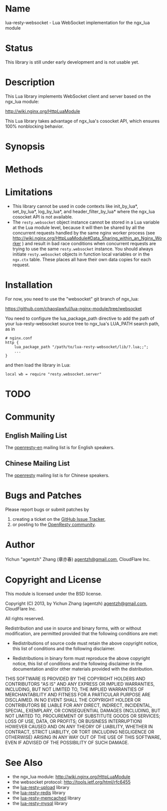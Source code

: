 Name
====

lua-resty-websocket - Lua WebSocket implementation for the ngx_lua module

Status
======

This library is still under early development and is not usable yet.

Description
===========

This Lua library implements WebSocket client and server based on the ngx_lua module:

http://wiki.nginx.org/HttpLuaModule

This Lua library takes advantage of ngx_lua's cosocket API, which ensures
100% nonblocking behavior.

Synopsis
========

Methods
=======

Limitations
===========

* This library cannot be used in code contexts like init_by_lua*, set_by_lua*, log_by_lua*, and
header_filter_by_lua* where the ngx_lua cosocket API is not available.
* The `resty.websocket` object instance cannot be stored in a Lua variable at the Lua module level,
because it will then be shared by all the concurrent requests handled by the same nginx
 worker process (see
http://wiki.nginx.org/HttpLuaModule#Data_Sharing_within_an_Nginx_Worker ) and
result in bad race conditions when concurrent requests are trying to use the same `resty.websocket` instance.
You should always initiate `resty.websocket` objects in function local
variables or in the `ngx.ctx` table. These places all have their own data copies for
each request.

Installation
============

For now, you need to use the "websocket" git branch of ngx_lua:

https://github.com/chaoslawful/lua-nginx-module/tree/websocket

You need to configure
the lua_package_path directive to add the path of your lua-resty-websocket source
tree to ngx_lua's LUA_PATH search path, as in

    # nginx.conf
    http {
        lua_package_path "/path/to/lua-resty-websocket/lib/?.lua;;";
        ...
    }

and then load the library in Lua:

    local wb = require "resty.websocket.server"

TODO
====

Community
=========

English Mailing List
--------------------

The [openresty-en](https://groups.google.com/group/openresty-en) mailing list is for English speakers.

Chinese Mailing List
--------------------

The [openresty](https://groups.google.com/group/openresty) mailing list is for Chinese speakers.

Bugs and Patches
================

Please report bugs or submit patches by

1. creating a ticket on the [GitHub Issue Tracker](http://github.com/agentzh/lua-resty-websocket/issues),
1. or posting to the [OpenResty community](http://wiki.nginx.org/HttpLuaModule#Community).

Author
======

Yichun "agentzh" Zhang (章亦春) <agentzh@gmail.com>, CloudFlare Inc.

Copyright and License
=====================

This module is licensed under the BSD license.

Copyright (C) 2013, by Yichun Zhang (agentzh) <agentzh@gmail.com>, CloudFlare Inc.

All rights reserved.

Redistribution and use in source and binary forms, with or without modification, are permitted provided that the following conditions are met:

* Redistributions of source code must retain the above copyright notice, this list of conditions and the following disclaimer.

* Redistributions in binary form must reproduce the above copyright notice, this list of conditions and the following disclaimer in the documentation and/or other materials provided with the distribution.

THIS SOFTWARE IS PROVIDED BY THE COPYRIGHT HOLDERS AND CONTRIBUTORS "AS IS" AND ANY EXPRESS OR IMPLIED WARRANTIES, INCLUDING, BUT NOT LIMITED TO, THE IMPLIED WARRANTIES OF MERCHANTABILITY AND FITNESS FOR A PARTICULAR PURPOSE ARE DISCLAIMED. IN NO EVENT SHALL THE COPYRIGHT HOLDER OR CONTRIBUTORS BE LIABLE FOR ANY DIRECT, INDIRECT, INCIDENTAL, SPECIAL, EXEMPLARY, OR CONSEQUENTIAL DAMAGES (INCLUDING, BUT NOT LIMITED TO, PROCUREMENT OF SUBSTITUTE GOODS OR SERVICES; LOSS OF USE, DATA, OR PROFITS; OR BUSINESS INTERRUPTION) HOWEVER CAUSED AND ON ANY THEORY OF LIABILITY, WHETHER IN CONTRACT, STRICT LIABILITY, OR TORT (INCLUDING NEGLIGENCE OR OTHERWISE) ARISING IN ANY WAY OUT OF THE USE OF THIS SOFTWARE, EVEN IF ADVISED OF THE POSSIBILITY OF SUCH DAMAGE.

See Also
========
* the ngx_lua module: http://wiki.nginx.org/HttpLuaModule
* the websocket protocol: http://tools.ietf.org/html/rfc6455
* the [lua-resty-upload](https://github.com/agentzh/lua-resty-upload) library
* the [lua-resty-redis](https://github.com/agentzh/lua-resty-redis) library
* the [lua-resty-memcached](https://github.com/agentzh/lua-resty-memcached) library
* the [lua-resty-mysql](https://github.com/agentzh/lua-resty-mysql) library

